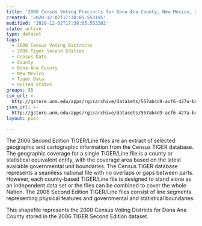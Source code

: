```yaml
---
title: '2000 Census Voting Precincts for Dona Ana County, New Mexico, 2006se TIGER'
created: '2020-12-02T17:38:05.553195'
modified: '2020-12-02T17:38:05.553202'
state: active
type: dataset
tags:
  - 2000 Census Voting Districts
  - 2006 Tiger Second Edition
  - Census Data
  - County
  - Dona Ana County
  - New Mexico
  - Tiger Data
  - United States
groups: []
csv_url: >-
  http://gstore.unm.edu/apps/rgisarchive/datasets/557ab4d9-acf6-427a-bd26-e401fe35dfc5/tgr2006se_dona_vtd00.derived.csv
json_url: >-
  http://gstore.unm.edu/apps/rgisarchive/datasets/557ab4d9-acf6-427a-bd26-e401fe35dfc5/tgr2006se_dona_vtd00.derived.json
layout: post

---
```

The 2006 Second Edition TIGER/Line files are an extract of selected geographic and cartographic information from the Census TIGER database.  The geographic coverage for a single TIGER/Line file is a county or statistical equivalent entity, with the coverage area based on the latest available governmental unit boundaries. The Census TIGER database represents a seamless national file with no overlaps or gaps between parts.  However, each county-based TIGER/Line file is designed to stand alone as an independent data set or the files can be combined to cover the whole Nation.  The 2006 Second Edition  TIGER/Line files consist of line segments representing physical features and governmental and statistical boundaries.  

This shapefile represents the 2000 Census Voting Districts for Dona Ana County stored in the 2006 TIGER Second Edition dataset.
